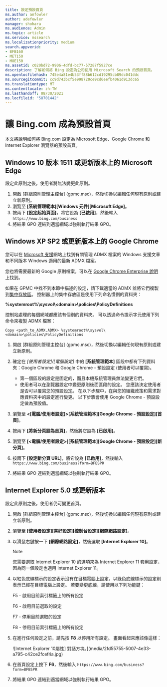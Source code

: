 ```yaml
---
title: 設定預設首頁
ms.author: anfowler
author: adefowler
manager: shohara
ms.audience: Admin
ms.topic: article
ms.service: mssearch
ms.localizationpriority: medium
search.appverid:
- BFB160
- MET150
- MOE150
ms.assetid: c020bd72-9906-4dfd-bc77-57287f5927ce
description: 了解如何將 Bing 設定為公司使用 Microsoft Search 的預設首頁。
ms.openlocfilehash: 745e4a81e4b53ff88b612cd19295cb89dc041ddc
ms.sourcegitcommit: cc9d743bcf5e998720ce9cd6eefb4061d913dc65
ms.translationtype: MT
ms.contentlocale: zh-TW
ms.lasthandoff: 08/30/2021
ms.locfileid: "58701442"
---
```

# <a name="make-bingcom-the-default-home-page"></a>讓 Bing.com 成為預設首頁

本文將說明如何將 Bing.com 設定為 Microsoft Edge、Google Chrome 和 Internet Explorer 瀏覽器的預設首頁。 
  
 
## <a name="microsoft-edge-on-windows-10-version-1511-or-later"></a>Windows 10 版本 1511 或更新版本上的 Microsoft Edge

設定此原則之後，使用者將無法變更此原則。 

1. 開啟 [群組原則管理主控台] (gpmc.msc)，然後切換以編輯任何現有原則或建立新原則。 
1. 瀏覽至 **[系統管理範本]\[Windows 元件]\[Microsoft Edge]**。    
1. 按兩下 **[設定起始頁面]**，將它設為 **[已啟用]**，然後輸入 `https://www.bing.com/business`
1.  將結果 GPO 連結到適當網域以強制執行結果 GPO。

  
## <a name="google-chrome-on-windows-xp-sp2-or-later"></a>Windows XP SP2 或更新版本上的 Google Chrome


您可以在 [Microsoft 支援](https://support.microsoft.com/help/3087759/how-to-create-and-manage-the-central-store-for-group-policy-administra)網站上找到有關管理 ADMX 檔案的 Windows 支援文章和不同版本 Windows 適用的最新 ADMX 檔案。

您也將需要最新的 Google 原則檔案，可以在 [Google Chrome Enterprise 說明](https://support.google.com/chrome/a/answer/187202)上找到。
  
如果在 GPMC 中找不到本節中描述的設定，請下載適當的 ADMX 並將它們複製到[集中存放區](/previous-versions/windows/it-pro/windows-vista/cc748955%28v%3dws.10%29)。 控制器上的集中存放區是使用下列命名慣例的資料夾：
  
 **%systemroot%\sysvol\\<domain\>\policies\PolicyDefinitions**
  
控制站處理的每個網域都應該有個別的資料夾。 可以透過命令提示字元使用下列命令來複製 ADMX 檔案：
  
 `Copy <path_to_ADMX.ADMX> %systemroot%\sysvol\<domain>\policies\PolicyDefinitions`
  
1. 開啟 [群組原則管理主控台] (gpmc.msc)，然後切換以編輯任何現有原則或建立新原則。
1. 確定在 *[使用者設定]/[電腦設定]* 中的 **[系統管理範本]** 區段中都有下列資料夾：Google Chrome 和 Google Chrome - 預設設定 (使用者可以覆寫)。
   - 第一個區段的設定是固定的，而且本機系統管理員無法變更它們。
   - 使用者可以在瀏覽器設定中變更原則後面區段的設定。
   您應該決定使用者是否可以覆寫您的預設設定。 在以下步驟中，在與您的組織政策和需求對應資料夾中的設定進行變更。 以下步驟會使用 Google Chrome - 預設設定做為預設值。

1. 瀏覽至 **&lt;[電腦/使用者設定]&gt;\[系統管理範本]\[Google Chrome - 預設設定]\[首頁]**。 
1. 按兩下 **[將新分頁設為首頁]**，然後將它設為 **[已啟用]**。 
1. 瀏覽至 **[&lt;電腦/使用者設定&gt;]\[系統管理範本]\[Google Chrome - 預設設定]\[新分頁]**。 
1. 按兩下 **[設定新分頁 URL]**，將它設為 **[已啟用]**，然後輸入 `https://www.bing.com/business?form=BFBSPR` 
1. 將結果 GPO 連結到適當網域以強制執行結果 GPO。

## <a name="internet-explorer-50-or-later"></a>Internet Explorer 5.0 或更新版本
設定此原則之後，使用者仍可變更首頁。 

1. 開啟 [群組原則管理主控台] (gpmc.msc)，然後切換以編輯任何現有原則或建立新原則。
    
2. 瀏覽至 **[使用者設定]\[喜好設定]\[控制台設定]\[網際網路設定]**。
    
3. 以滑鼠右鍵按一下 **[網際網路設定]**，然後選取 **[Internet Explorer 10]**。
    
    > [!NOTE]
    > 您需要選取 Internet Explorer 10 的選項來為 Internet Explorer 11 套用設定，因為同一個設定也適用 Internet Explorer 11。 
  
4. 以紅色底線標示的設定表示沒有在目標電腦上設定，以綠色底線標示的設定則表示已經在目標電腦上設定。 若要變更底線，請使用以下列功能鍵：
    
    F5 - 啟用目前索引標籤上的所有設定
    
    F6 - 啟用目前選取的設定
    
    F7 - 停用目前選取的設定
    
    F8 - 停用目前索引標籤上的所有設定
    
5. 在進行任何設定之前，請先按 **F8** 以停用所有設定。 畫面看起來應該像這樣： 
    
    ![Internet Explorer 10屬性] 對話方塊。](media/2fd55755-5007-4e33-a795-c42ce2fcef4a.jpg)
  
6. 在首頁設定上按下 **F6**，然後輸入 `https://www.bing.com/business?form=BFBSPR`
    
7. 將結果 GPO 連結到適當網域以強制執行結果 GPO。